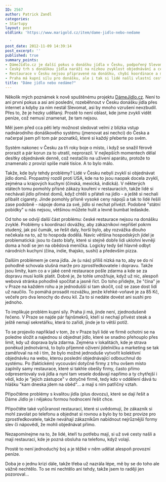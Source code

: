 ```yaml
---
ID: 2567
author: Patrick Zandl
categories:
- Startupy
layout: post
oldlink: 'https://www.marigold.cz/item/dame-jidlo-nebo-nedame

  '
post_date: 2012-11-09 14:39:14
post_excerpt: ''
published: true
summary_points:
- DámeJídlo.cz je další pokus o donášku jídla v Česku, podpořený Slevomatem.
- Český trh s donáškou jídla naráží na nízkou zvyklost objednávání a ceny.
- Restaurace v Česku nejsou připravené na donášku, chybí koordinace a marže.
- Praha má kupní sílu pro donášku, ale i tak si lidé našli vlastní cesty.
title: "Dáme jídlo nebo nedáme?"
---
```


<p>Několik mých poznámek k nově spuštěnému projektu <a href="http://www.damejidlo.cz">DámeJídlo.cz</a>. Není to ani první pokus a asi ani poslední, rozeběhnout v Česku donášku jídla přes internet a kdyby za ním nestál Slevomat, asi by mnoho vzrušení nevzbudil. Přes to, že je hezky udělaný. Prostě to není oblast, kde jsme zvyklí vidět peníze, což nemusí znamenat, že tam nejsou.</p>


<p>Měl jsem před cca pěti lety možnost sledovat velmi z blízka vstup nadnárodního donáškového systému (jmenovat asi nechci) do Česka a načerpal jsem při tom pár poznatků, které si každý přeberte po svém. </p>
<!--more--><p>Systém nakonec v Česku za tři roky boje o místo, i když se snažil férově prorazit a pár korun za to utratil, neprorazil. V nejlepších momentech dělal desítky objednávek denně, což nestačilo na uživení aparátu, protože to znamenalo z provizí spíše malé tisíce. A to bylo málo.</p>

<p>Takže, kde byly tehdy problémy? Lidé v Česku nebyli zvyklí si objednávat jídlo domů. Propastný rozdíl proti USA, kde na to jsou naopak docela zvyklí, zejména u krajových kuchyní (čínská, mexická, indická). V některých státech tomu pomohly přísné zákazy kouření v restauracích, takže lidé si nechávali jídlo přinést domů, když chtěli s přáteli na jídlo - a ještě si nechali přibalit cigarety. Jinde pomohly přísně vysoké ceny nápojů a tak to lidé řešili zase podobně - nápoje doma za své, jídlo si nechat přivézt. Podobné "státní pobídky" u nás nejsou, většinou můžete hulit a levně bumbat ledaskde.</p>

<p>Od toho se odvíjí další část problému: české restaurace nejsou na donášku zvyklé. Problémy s koordinací dovážky, aby zákazníkovi nepřišel pokrm studený, jak psí čumák, se řešit daly, horší bylo, aby rozvážka dlouho nečekala na to, až to hospoda dodělá. Navíc většina hospodských jídel je problematická: jsou to často blafy, které si stejně dobře lidi uklohní levněji doma a hodí se jen na obědová meníčka. Logicky tedy šel hlavně odbyt národních kuchyní (čína, indie, thajsko, sushi) a především pizza.</p>

<p>Dalším problémem je cena jídla. Je (u nás) příliš nízká na to, aby se do ní pohodlně schovala slušná marže pro zprostředkovatele i dopravu. Takže jsou limity, kam co a v jaké ceně restaurace pošle zdarma a kde se za dopravu musí kolik platit. Dobré je, že tohle umožňuje, když už nic, alespoň webová stránka pohodlně spočítat a jasně říct. Do toho přidejte, že "čína" je v Praze na každém rohu a je jednodušší si tam skočit, což se zase dost lidí už naučilo. To pomáhá prosadit rozvážku, jenže křehké-voňavé je za 85 Kč, večeře pro dva lenochy do dvou kil. Za to si nedáte dovést ani sushi pro jednoho.</p>

<p>To implikuje problém kupní síly. Praha ji má, jinde není, zjednodušeně řečeno. V Praze se najde pár fajnšmekrů, kteří si nechají přivést steak a ještě nemají sekretářku, která to zařídí, jinde je to větší potíž.</p>

<p>To se projevilo například v tom, že v Praze byli lidé ve firmě ochotni se na poledne složit a najednou si objednat jídlo, které se snadno přehouplo přes limit, kdy už doprava byla zdarma. Zejména v lokalitách, kde je strava poněkud jednotvárná, to bylo příjemné oživení jídelníčku a marketing se tak zaměřoval na ně i tím, že bylo možné jednoduše vytvořit kolektivní objednávku na webu, kterou poslední objednávající odbouchnul do systému. Po (faktickém) vycouvání dotyčné firmy z trhu ovšem místo zaplnily samy restaurace, které si takhle obešly firmy, často přímo odpresentovaly svá jídla a nyní tam vesele dodávají napřímo a ty chytřejší i vědí, kdo je "jejich zástupce" v dotyčné firmě, tedy kdo v oddělení dává tu hlášku "kam dneska jdem na oběd"… a mají s ním patřičný vztah.</p>

<p>Připočtěme problémy s kvalitou jídla (plus dovozu), které se dají řešit a Dáme Jídlo je i nějakou formou hodnocení řešit chce.</p>

<p>Připočtěte také vyčůranost restaurací, které si uvědomují, že zákazník si mohl zavolat po telefonu a objednat si rovnou a bylo by to bez provize pro zprostředkovatele, takže neváhají zákazníkům nabídnout nejrůznější formy slev či nápovědí, že mohli objednávat přímo.</p>

<p>Nezapomínejme na to, že lidé, kteří tu potřebu mají, si už své cesty našli a mají restauraci, kde je pozná obsluha na telefonu, když volají.</p>

<p>Prostě to není jednoduchý boj a je těžké v něm udělat alespoň provozní peníze.</p>

<p>Doba je o jednu krizi dále, takže třeba už nazrála lépe, mě by se do toho ale vážně nechtělo. To se mi nechtělo ani tehdy, takže jsem to raději jen pozoroval…</p>